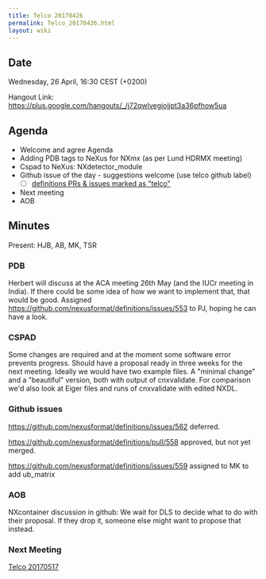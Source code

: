 ```yaml
---
title: Telco 20170426
permalink: Telco_20170426.html
layout: wiki
---
```


Date
----

Wednesday, 26 April, 16:30 CEST (+0200)

<!-- end of autogeneration -->

Hangout Link:
<https://plus.google.com/hangouts/_/j72qwlvegiojjpt3a36pfhow5ua>

Agenda
------

-   Welcome and agree Agenda
-   Adding PDB tags to NeXus for NXmx (as per Lund HDRMX meeting)
-   Cspad to NeXus: NXdetector_module
-   Github issue of the day - suggestions welcome (use telco github label)
    - [ ] [definitions PRs & issues marked as "telco"](https://github.com/nexusformat/definitions/labels/telco)
-   Next meeting
-   AOB

Minutes
-------

Present: HJB, AB, MK, TSR

### PDB

Herbert will discuss at the ACA meeting 26th May (and the IUCr meeting in India). If there could be some idea of how we want to implement that, that would be good.
Assigned https://github.com/nexusformat/definitions/issues/553 to PJ, hoping he can have a look.

### CSPAD

Some changes are required and at the moment some software error prevents progress. Should have a proposal ready in three weeks for the next meeting.
Ideally we would have two example files. A "minimal change"  and a "beautiful" version, both with output of cnxvalidate. For comparison we'd also look at Eiger files and runs of cnxvalidate with edited NXDL.

### Github issues

https://github.com/nexusformat/definitions/issues/562 deferred.

https://github.com/nexusformat/definitions/pull/558 approved, but not yet merged.

https://github.com/nexusformat/definitions/issues/559 assigned to MK to add ub_matrix

### AOB

NXcontainer discussion in github: We wait for DLS to decide what to do with their proposal. If they drop it, someone else might want to propose that instead.




### Next Meeting
[Telco 20170517](Telco_20170517.html)


